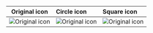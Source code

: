 | Original icon | Circle icon | Square icon |
| --- | :-- | :-- |
| ![Original icon](https://cloud.githubusercontent.com/assets/7660997/25202070/4f107cbc-2554-11e7-97f2-12a4a052df53.png)| ![Original icon](https://cloud.githubusercontent.com/assets/7660997/25200963/8f35cfa8-2550-11e7-8188-0b401311f22c.png) | ![Original icon](https://cloud.githubusercontent.com/assets/7660997/25200962/8f331114-2550-11e7-8cbc-6037ea51c822.png)|
